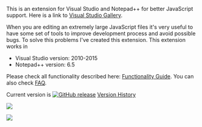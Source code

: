 This is an extension for Visual Studio and Notepad++ for better JavaScript support. 
Here is a link to  [Visual Studio Gallery](http://visualstudiogallery.msdn.microsoft.com/288a2b0f-1357-47b4-8215-1134c36bdf30).

When you are editing an extremely large JavaScript files it's very useful to have some set of tools to improve development process and avoid possible bugs.
To solve this problems I've created this extension.
This extension works in
 * Visual Studio version: 2010-2015
 * Notepad++ version: 6.5

Please check all functionality described here: [Functionality Guide](https://github.com/megaboich/jsparser/wiki/Functionality-Guide).
You can also check [FAQ](https://github.com/megaboich/jsparser/wiki/Frequently-Asked-Questions).

Current version is [![GitHub release](https://img.shields.io/github/release/megaboich/js-map-parser.svg)]()  [Version History](https://github.com/megaboich/jsparser/wiki/Version-History)

![](https://raw.githubusercontent.com/megaboich/js-map-parser/master/site/vs/dark_theme.png)

![](https://raw.githubusercontent.com/megaboich/js-map-parser/master/site/npp/npp.png)


